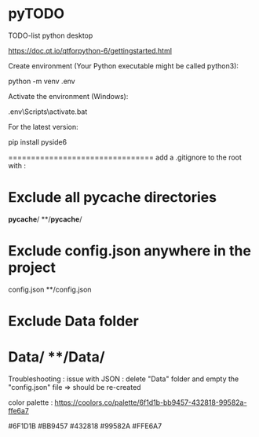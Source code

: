 # pyTODO
TODO-list python desktop

https://doc.qt.io/qtforpython-6/gettingstarted.html

Create environment (Your Python executable might be called python3):

python -m venv .env


Activate the environment (Windows):

.env\Scripts\activate.bat


For the latest version:

pip install pyside6


================================
add a .gitignore to the root with :
# Exclude all __pycache__ directories
__pycache__/
**/__pycache__/

# Exclude config.json anywhere in the project
config.json
**/config.json

# Exclude Data folder
Data/
**/Data/
================================



Troubleshooting :
issue with JSON : delete "Data" folder and empty the "config.json" file => should be re-created


color palette : https://coolors.co/palette/6f1d1b-bb9457-432818-99582a-ffe6a7

#6F1D1B
#BB9457
#432818
#99582A
#FFE6A7
